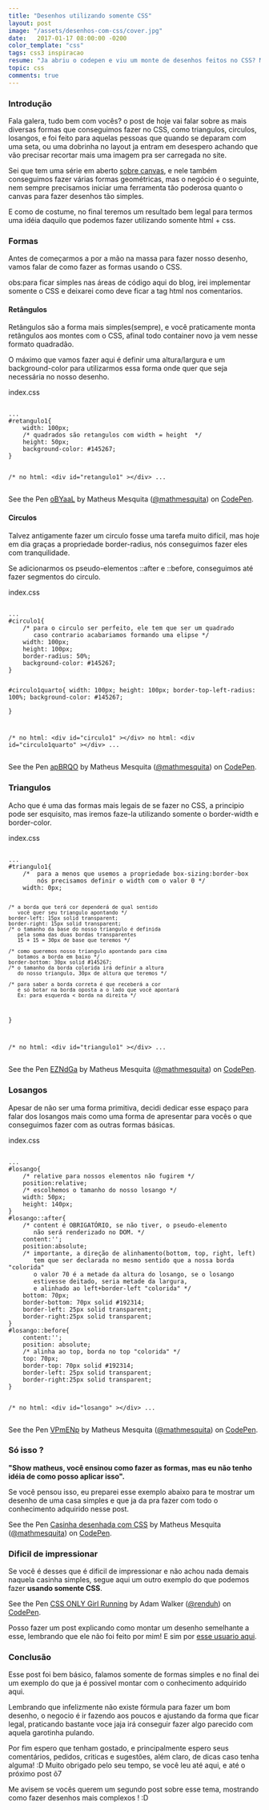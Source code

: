 ```yaml
---
title: "Desenhos utilizando somente CSS"
layout: post
image: "/assets/desenhos-com-css/cover.jpg"
date:   2017-01-17 08:00:00 -0200
color_template: "css"
tags: css3 inspiracao
resume: "Ja abriu o codepen e viu um monte de desenhos feitos no CSS? Mas você não tem idéia nem de como fazer um triângulo ? Esse post é pra você. 8D"
topic: css
comments: true
---
```


<h3>Introdução</h3>
<p>Fala galera, tudo bem com vocês? o post de hoje vai falar sobre as mais diversas formas que conseguimos fazer no CSS, como triangulos, circulos, losangos, e foi feito para aquelas pessoas que quando se deparam com uma seta, ou uma dobrinha no layout ja entram em desespero achando que vão precisar recortar mais uma imagem pra ser carregada no site. </p>
<p>Sei que tem uma série em aberto <a href="https://mathmesquita.me/2016/01/07/bem-vindo-ao-canvas">sobre canvas</a>, e nele também conseguimos fazer várias formas geométricas, mas o negócio é o seguinte, nem sempre precisamos iniciar uma ferramenta tão poderosa quanto o canvas para fazer desenhos tão simples.</p>
<p>E como de costume, no final teremos um resultado bem legal para termos uma idéia daquilo que podemos fazer utilizando somente html + css.</p>

<h3>Formas</h3>
<p>Antes de começarmos a por a mão na massa para fazer nosso desenho, vamos falar de como fazer as formas usando o CSS.</p>
<p><span class="important">obs:</span>para ficar simples nas áreas de código aqui do blog, irei implementar somente o CSS e deixarei como deve ficar a tag html nos comentarios.</p>

<h4>Retângulos</h4>
<p>Retângulos são a forma mais simples(sempre), e você praticamente monta retângulos aos montes com o CSS, afinal todo container novo ja vem nesse formato quadradão.</p>
<p>O máximo que vamos fazer aqui é definir uma altura/largura e um background-color para utilizarmos essa forma onde quer que seja necessária no nosso desenho.</p>
<div class="code css">
	<span class="file-name">index.css</span>
	<pre><code class="css">
...
#retangulo1{
	width: 100px;
	/* quadrados são retangulos com width = height  */
	height: 50px;
	background-color: #145267;
}

/* no html: &lt;div id="retangulo1" &gt;&lt;/div&gt;
...
</code></pre>
</div>
<p data-height="190" data-theme-id="dark" data-slug-hash="oBYaaL" data-default-tab="css,result" data-user="mathmesquita" data-embed-version="2" data-pen-title="oBYaaL" class="codepen">See the Pen <a href="http://codepen.io/mathmesquita/pen/oBYaaL/">oBYaaL</a> by Matheus Mesquita (<a href="http://codepen.io/mathmesquita">@mathmesquita</a>) on <a href="http://codepen.io">CodePen</a>.</p>
<script async src="https://production-assets.codepen.io/assets/embed/ei.js"></script>

<h4>Circulos</h4>
<p>Talvez antigamente fazer um circulo fosse uma tarefa muito difícil, mas hoje em dia graças a propriedade border-radius, nós conseguimos fazer eles com tranquilidade.</p>
<p>Se adicionarmos os pseudo-elementos ::after e ::before, conseguimos até fazer segmentos do circulo.</p>
<div class="code css">
	<span class="file-name">index.css</span>
	<pre><code class="css">
...
#circulo1{
	/* para o circulo ser perfeito, ele tem que ser um quadrado
	   caso contrario acabariamos formando uma elipse */
	width: 100px;
	height: 100px;
	border-radius: 50%;
	background-color: #145267;
}

#circulo1quarto{
	width: 100px;
	height: 100px;
	border-top-left-radius: 100%;
	background-color: #145267;	
}

/* no html: &lt;div id="circulo1" &gt;&lt;/div&gt;
   no html: &lt;div id="circulo1quarto" &gt;&lt;/div&gt;
...	
</code></pre>
</div>
<p data-height="298" data-theme-id="dark" data-slug-hash="apBRQO" data-default-tab="css,result" data-user="mathmesquita" data-embed-version="2" data-pen-title="apBRQO" class="codepen">See the Pen <a href="http://codepen.io/mathmesquita/pen/apBRQO/">apBRQO</a> by Matheus Mesquita (<a href="http://codepen.io/mathmesquita">@mathmesquita</a>) on <a href="http://codepen.io">CodePen</a>.</p>

<h3>Triangulos</h3>
<p>Acho que é uma das formas mais legais de se fazer no CSS, a principio pode ser esquisito, mas iremos faze-la utilizando somente o border-width e border-color.</p>
<div class="code css">
	<span class="file-name">index.css</span>
	<pre><code class="css">
...
#triangulo1{
	/*  para a menos que usemos a propriedade box-sizing:border-box
	    nós precisamos definir o width com o valor 0 */
	width: 0px;

	/* a borda que terá cor dependerá de qual sentido
	   você quer seu triangulo apontando */
	border-left: 15px solid transparent;
	border-right: 15px solid transparent;
	/* o tamanho da base do nosso triangulo é definida 
	   pela soma das duas bordas transparentes 
	   15 + 15 = 30px de base que teremos */

	/* como queremos nosso triangulo apontando para cima
	   botamos a borda em baixo */
	border-bottom: 30px solid #145267;
	/* o tamanho da borda colorida irá definir a altura
	   do nosso triangulo, 30px de altura que teremos */

	/* para saber a borda correta é que receberá a cor
	   é só botar na borda oposta a o lado que você apontará
	   Ex: para esquerda < borda na direita */
}

/* no html: &lt;div id="triangulo1" &gt;&lt;/div&gt;
...	
</code></pre>
</div>
<p data-height="186" data-theme-id="dark" data-slug-hash="EZNdGa" data-default-tab="css,result" data-user="mathmesquita" data-embed-version="2" data-pen-title="EZNdGa" class="codepen">See the Pen <a href="http://codepen.io/mathmesquita/pen/EZNdGa/">EZNdGa</a> by Matheus Mesquita (<a href="http://codepen.io/mathmesquita">@mathmesquita</a>) on <a href="http://codepen.io">CodePen</a>.</p>

<h3>Losangos</h3>
<p>Apesar de não ser uma forma primitiva, decidi dedicar esse espaço para falar dos losangos mais como uma forma de apresentar para vocês o que conseguimos fazer com as outras formas básicas.</p>
<div class="code css">
	<span class="file-name">index.css</span>
	<pre><code class="css">
...
#losango{
	/* relative para nossos elementos não fugirem */
	position:relative;
	/* escolhemos o tamanho do nosso losango */
	width: 50px;
	height: 140px;
}
#losango::after{
	/* content é OBRIGATÓRIO, se não tiver, o pseudo-elemento
	   não será renderizado no DOM. */
	content:'';
	position:absolute;
	/* importante, a direção de alinhamento(bottom, top, right, left)
	   tem que ser declarada no mesmo sentido que a nossa borda "colorida"
	   o valor 70 é a metade da altura do losango, se o losango
	   estivesse deitado, seria metade da largura, 
	   e alinhado ao left+border-left "colorida" */
	bottom: 70px;
	border-bottom: 70px solid #192314;
	border-left: 25px solid transparent;
	border-right:25px solid transparent;
}
#losango::before{
	content:'';
	position: absolute;
	/* alinha ao top, borda no top "colorida" */
	top: 70px;
	border-top: 70px solid #192314;
	border-left: 25px solid transparent;
	border-right:25px solid transparent;
}

/* no html: &lt;div id="losango" &gt;&lt;/div&gt;
...	
</code></pre>
</div>
<p data-height="265" data-theme-id="dark" data-slug-hash="VPmENp" data-default-tab="css,result" data-user="mathmesquita" data-embed-version="2" data-pen-title="VPmENp" class="codepen">See the Pen <a href="http://codepen.io/mathmesquita/pen/VPmENp/">VPmENp</a> by Matheus Mesquita (<a href="http://codepen.io/mathmesquita">@mathmesquita</a>) on <a href="http://codepen.io">CodePen</a>.</p>

<h3>Só isso ?</h3>
<p><b>"Show matheus, você ensinou como fazer as formas, mas eu não tenho idéia de como posso aplicar isso".</b></p>
<p>Se você pensou isso, eu preparei esse exemplo abaixo para te mostrar um desenho de uma casa simples e que ja da pra fazer com todo o conhecimento adquirido nesse post.</p>
<p data-height="365" data-theme-id="dark" data-slug-hash="VPmGLV" data-default-tab="result" data-user="mathmesquita" data-embed-version="2" data-pen-title="Casinha desenhada com CSS" class="codepen">See the Pen <a href="http://codepen.io/mathmesquita/pen/VPmGLV/">Casinha desenhada com CSS</a> by Matheus Mesquita (<a href="http://codepen.io/mathmesquita">@mathmesquita</a>) on <a href="http://codepen.io">CodePen</a>.</p>

<h3>Dificil de impressionar</h3>
<p>Se você é desses que é dificil de impressionar e não achou nada demais naquela casinha simples, segue aqui um outro exemplo do que podemos fazer <b>usando somente CSS</b>.</p>
<p data-height="605" data-theme-id="dark" data-slug-hash="mRraOd" data-default-tab="result" data-user="renduh" data-embed-version="2" data-pen-title="CSS ONLY Girl Running" class="codepen">See the Pen <a href="http://codepen.io/renduh/pen/mRraOd/">CSS ONLY Girl Running</a> by Adam Walker (<a href="http://codepen.io/renduh">@renduh</a>) on <a href="http://codepen.io">CodePen</a>.</p>
<p>Posso fazer um post explicando como montar um desenho semelhante a esse, lembrando que ele não foi feito por mim! E sim por <a href="http://codepen.io/renduh/">esse usuario aqui</a>.</p>

<h3>Conclusão</h3>
<p>Esse post foi bem básico, falamos somente de formas simples e no final dei um exemplo do que ja é possivel montar com o conhecimento adquirido aqui.</p>
<p>Lembrando que infelizmente não existe fórmula para fazer um bom desenho, o negocio é ir fazendo aos poucos e ajustando da forma que ficar legal, praticando bastante voce jaja irá conseguir fazer algo parecido com aquela garotinha pulando.</p>
<p>Por fim espero que tenham gostado, e principalmente espero seus comentários, pedidos, criticas e sugestões, além claro, de dicas caso tenha alguma! :D Muito obrigado pelo seu tempo, se você leu até aqui, e até o próximo post õ7</p>
<p>Me avisem se vocês querem um segundo post sobre esse tema, mostrando como fazer desenhos mais complexos ! :D</p>
